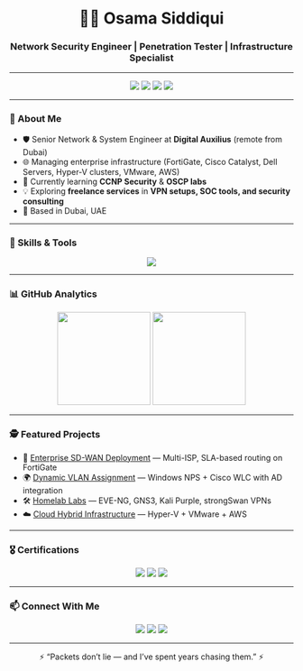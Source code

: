 <!-- PROFILE README -->

<h1 align="center">👨‍💻 Osama Siddiqui</h1>
<h3 align="center">Network Security Engineer | Penetration Tester | Infrastructure Specialist</h3>

---

<p align="center">
  <img src="https://img.shields.io/badge/Network-Security-blue?style=for-the-badge&logo=cisco" />
  <img src="https://img.shields.io/badge/Penetration-Testing-red?style=for-the-badge&logo=kalilinux" />
  <img src="https://img.shields.io/badge/Cloud-AWS-orange?style=for-the-badge&logo=amazonaws" />
  <img src="https://img.shields.io/badge/Linux-Fedora-black?style=for-the-badge&logo=fedora" />
</p>

---

### 🚀 About Me
- 🛡️ Senior Network & System Engineer at **Digital Auxilius** (remote from Dubai)  
- 🌐 Managing enterprise infrastructure (FortiGate, Cisco Catalyst, Dell Servers, Hyper-V clusters, VMware, AWS)  
- 🔭 Currently learning **CCNP Security** & **OSCP labs**  
- 💡 Exploring **freelance services** in **VPN setups, SOC tools, and security consulting**  
- 📍 Based in Dubai, UAE  

---

### 🧰 Skills & Tools
<p align="center">
  <img src="https://skillicons.dev/icons?i=cisco,linux,redhat,ubuntu,windows,git,github,aws,azure,docker,vmware,powershell,bash,python" />
</p>

---

### 📊 GitHub Analytics
<p align="center">
  <img src="https://github-readme-stats.vercel.app/api?username=maxdorx&show_icons=true&theme=tokyonight" height="165">
  <img src="https://github-readme-stats.vercel.app/api/top-langs/?username=maxdorx&layout=compact&theme=tokyonight" height="165">
</p>

---

### 🕵️ Featured Projects
- 🔐 [Enterprise SD-WAN Deployment](#) — Multi-ISP, SLA-based routing on FortiGate  
- 🌍 [Dynamic VLAN Assignment](#) — Windows NPS + Cisco WLC with AD integration  
- 🛠️ [Homelab Labs](#) — EVE-NG, GNS3, Kali Purple, strongSwan VPNs  
- ☁️ [Cloud Hybrid Infrastructure](#) — Hyper-V + VMware + AWS  

---

### 🎖️ Certifications
<p align="center">
  <img src="https://img.shields.io/badge/CCNA-2023-blue?style=flat-square&logo=cisco" />
  <img src="https://img.shields.io/badge/Fortinet-Associate-red?style=flat-square&logo=fortinet" />
  <img src="https://img.shields.io/badge/ISO/IEC-27001%20Associate-green?style=flat-square" />
</p>

---

### 📫 Connect With Me
<p align="center">
  <a href="https://linkedin.com/in/osamasiddiquii"><img src="https://img.shields.io/badge/LinkedIn-Osama%20Siddiqui-blue?style=for-the-badge&logo=linkedin" /></a>
  <a href="https://github.com/maxdorx"><img src="https://img.shields.io/badge/GitHub-maxdorx-black?style=for-the-badge&logo=github" /></a>
  <a href="mailto:osamasiddiqui67262@gmail.com"><img src="https://img.shields.io/badge/Email-Contact-red?style=for-the-badge&logo=gmail" /></a>
</p>

---

<p align="center">⚡ “Packets don’t lie — and I’ve spent years chasing them.” ⚡</p>
